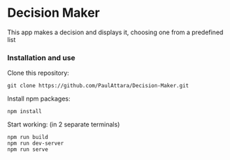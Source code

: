# Decision Maker 

This app makes a decision and displays it, choosing one from a predefined list

### Installation and use

Clone this repository:

```
git clone https://github.com/PaulAttara/Decision-Maker.git
```

Install npm packages:

```
npm install
```

Start working: (in 2 separate terminals)

```
npm run build
npm run dev-server
npm run serve
```


